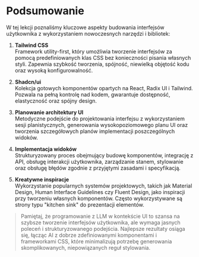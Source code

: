# Podsumowanie

W tej lekcji poznaliśmy kluczowe aspekty budowania interfejsów użytkownika z wykorzystaniem nowoczesnych narzędzi i bibliotek:

1. **Tailwind CSS**  
   Framework utility-first, który umożliwia tworzenie interfejsów za pomocą predefiniowanych klas CSS bez konieczności pisania własnych styli. Zapewnia szybkość tworzenia, spójność, niewielką objętość kodu oraz wysoką konfigurowalność.

2. **Shadcn/ui**  
   Kolekcja gotowych komponentów opartych na React, Radix UI i Tailwind. Pozwala na pełną kontrolę nad kodem, gwarantuje dostępność, elastyczność oraz spójny design.

3. **Planowanie architektury UI**  
   Metodyczne podejście do projektowania interfejsu z wykorzystaniem sesji planistycznych, generowania wysokopoziomowego planu UI oraz tworzenia szczegółowych planów implementacji poszczególnych widoków.

4. **Implementacja widoków**  
   Strukturyzowany proces obejmujący budowę komponentów, integrację z API, obsługę interakcji użytkownika, zarządzanie stanem, stylowanie oraz obsługę błędów zgodnie z przyjętymi zasadami i specyfikacją.

5. **Kreatywne inspiracje**  
   Wykorzystanie popularnych systemów projektowych, takich jak Material Design, Human Interface Guidelines czy Fluent Design, jako inspiracji przy tworzeniu własnych komponentów. Często wykorzystywane są strony typu "kitchen sink" do prezentacji elementów.

> Pamiętaj, że programowanie z LLM w kontekście UI to szansa na szybsze tworzenie interfejsów użytkownika, ale wymaga jasnych poleceń i strukturyzowanego podejścia. Najlepsze rezultaty osiąga się, łącząc AI z dobrze zdefiniowanymi komponentami i frameworkami CSS, które minimalizują potrzebę generowania skomplikowanych, niepowiązanych reguł stylowania.